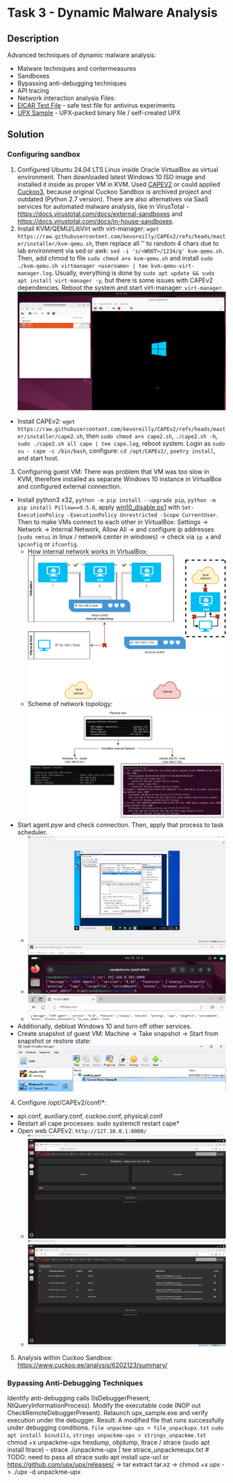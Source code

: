 # Task 3 - Dynamic Malware Analysis

## Description
Advanced techniques of dynamic malware analysis:
- Malware techniques and contermeasures
- Sandboxes
- Bypassing anti-debugging techniques
- API tracing
- Network interaction analysis
Files: 
- [EICAR Test File](https://www.eicar.org/download-anti-malware-testfile/) - safe test file for antivirus experiments
- [UPX Sample](https://github.com/HHousen/PicoCTF-2022/raw/refs/heads/master/Reverse%20Engineering/unpackme/unpackme-upx) - UPX-packed binary file / self-created UPX

## Solution
### Configuring sandbox
1. Configured Ubuntu 24.04 LTS Linux inside Oracle VirtualBox as virtual environment. Then downloaded latest Windows 10 ISO image and installed it inside as proper VM in KVM. Used [CAPEV2](https://github.com/kevoreilly/CAPEv2) or could applied [Cuckoo3](https://github.com/cert-ee/cuckoo3), because original Cuckoo Sandbox is archived project and outdated (Python 2.7 version). There are also alternatives via SaaS services for automated malware analysis, like in VirusTotal - https://docs.virustotal.com/docs/external-sandboxes and https://docs.virustotal.com/docs/in-house-sandboxes. 
2. Install KVM/QEMU/LibVirt with virt-manager: `wget https://raw.githubusercontent.com/kevoreilly/CAPEv2/refs/heads/master/installer/kvm-qemu.sh`, then replace all '<WOOT>' to random 4 chars due to lab environment via sed or awk: `sed -i 's/<WOOT>/1234/g' kvm-qemu.sh`. Then, add chmod to file `sudo chmod a+x kvm-qemu.sh` and install `sudo ./kvm-qemu.sh virtmanager <username> | tee kvm-qemu-virt-manager.log`. Usually, everything is done by `sudo apt update && sudo apt install virt-manager -y`, but there is some issues with CAPEv2 dependencies. Reboot the system and start virt-manager: `virt-manager`. ![img_1](./img/1.png)
- Install CAPEv2: `wget https://raw.githubusercontent.com/kevoreilly/CAPEv2/refs/heads/master/installer/cape2.sh`, then `sudo chmod a+x cape2.sh`, `./cape2.sh -h`, `sudo ./cape2.sh all cape | tee cape.log`, reboot system. Login as `sudo su - cape -c /bin/bash`, configure: `cd /opt/CAPEv2/`, `poetry install`, and start host.
3. Configuring guest VM: There was problem that VM was too slow in KVM, therefore installed as separate Windows 10 instance in VirtualBox and configured external connection.
  - Install python3 x32, `python -m pip install --upgrade pip`, `python -m pip install Pillow==9.5.0`, apply [win10_disable.ps1](https://github.com/kevoreilly/CAPEv2/blob/master/installer/win10_disabler.ps1) with `Set-ExecutionPolicy -ExecutionPolicy Unrestricted -Scope CurrentUser`. Then to make VMs connect to each other in VirtualBox: Settings -> Network -> Internal Network, Allow All -> and configure ip addresses (`sudo nmtui` in linux / network center in windows) -> check via `ip a` and `ipconfig` or `ifconfig`.
    - How internal network works in VirtualBox: ![img_2](./img/2.png)
    - Scheme of network topology: ![img_3](./img/3.png)
  - Start agent.pyw and check connection. Then, apply that process to task scheduler.
    - ![img_4_1](./img/4_1.png)
    - ![img_4_2](./img/4_2.png)
    - ![img_4_3](./img/4_3.png)
  - Additionally, debloat Windows 10 and turn off other services.
  - Create snapshot of guest VM: Machine -> Take snapshot -> Start from snapshot or restore state: ![img_5](./img/5.png)
4. Configure /opt/CAPEv2/conf/*:
  - api.conf, auxiliary.conf, cuckoo.conf, physical.conf
  - Restart all cape processes: sudo systemctl restart cape*
  - Open web CAPEv2: `http://127.10.0.1:8000/`
    - ![img_5_1](./img/6_1.png)
    - ![img_5_2](./img/6_2.png)
5. Analysis within Cuckoo Sandbox: https://www.cuckoo.ee/analysis/6202123/summary/

### Bypassing Anti-Debugging Techniques

Identify anti-debugging calls (IsDebuggerPresent, NtQueryInformationProcess).
Modify the executable code (NOP out CheckRemoteDebuggerPresent).
Relaunch upx_sample.exe and verify execution under the debugger.
Result: A modified file that runs successfully under debugging conditions.
`file unpackme-upx > file_unpackupx.txt`
`sudo apt install binutils`, `strings unpackme-upx > strings_unpackme.txt`
chmod +x unpackme-upx
hexdump, objdump, ltrace / strace (sudo apt install ltrace) - strace ./unpackme-upx | tee strace_unpackmeupx.txt # TODO: need to pass all strace
sudo apt install upx-ucl or https://github.com/upx/upx/releases/ -> tar extract tar.xz -> chmod +x upx -> ./upx -d unpackme-upx

